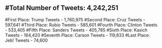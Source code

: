 #Total Number of Tweets: 4,242,251 
---
#First Place: Trump Tweets - 1,760,975
#Second Place: Cruz Tweets - 597,641
#Third Place: Rubio Tweets - 585,601
#Fourth Place: Clinton Tweets - 533,405
#Fifth Place: Sanders Tweets - 405,785
#Sixth Place: Kasich Tweets - 164,420
#Seventh Place: Carson Tweets - 119,833
#Last Place: Jeb! Tweets - 74,600
